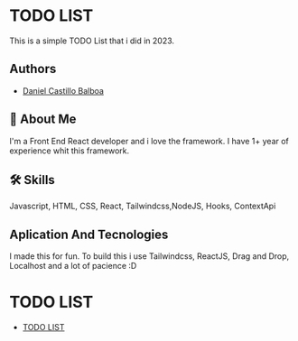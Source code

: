 
# TODO LIST

This is a simple TODO List that i did in 2023. 




## Authors

- [Daniel Castillo Balboa](https://github.com/TheDaidor2001)






## 🚀 About Me
I'm a Front End React developer and i love the framework. I have 1+ year of experience whit this framework.


## 🛠 Skills
Javascript, HTML, CSS, React, Tailwindcss,NodeJS, Hooks, ContextApi


## Aplication And Tecnologies

I made this for fun. To build this i use Tailwindcss, ReactJS, Drag and Drop, Localhost and a lot of pacience :D



# TODO LIST

- [TODO LIST](https://celadon-narwhal-9e0d06.netlify.app/) 
